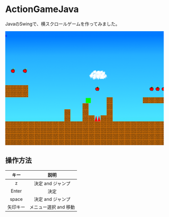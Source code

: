 # ActionGameJava

JavaのSwingで、横スクロールゲームを作ってみました。

![result](game-stage.png)

## 操作方法
|キー|説明|
|:---:|:---:|
|z|決定 and ジャンプ|
|Enter|決定|
|space|決定 and ジャンプ|
|矢印キー|メニュー選択 and 移動|